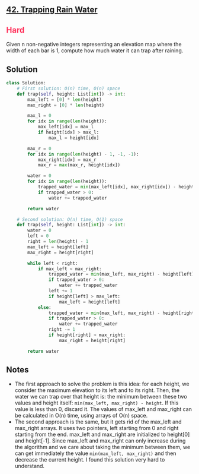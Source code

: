 ## [42. Trapping Rain Water](https://leetcode.com/problems/trapping-rain-water/)

<h2 style="color:#ff375f">Hard</h2>

Given n non-negative integers representing an elevation map where the width of each bar is 1, compute how much water it can trap after raining.

## Solution
```python
class Solution:
    # First solution: O(n) time, O(n) space
    def trap(self, height: List[int]) -> int:
        max_left = [0] * len(height)
        max_right = [0] * len(height)

        max_l = 0
        for idx in range(len(height)):
            max_left[idx] = max_l
            if height[idx] > max_l:
                max_l = height[idx]

        max_r = 0
        for idx in range(len(height) - 1, -1, -1):
            max_right[idx] = max_r
            max_r = max(max_r, height[idx])

        water = 0
        for idx in range(len(height)):
            trapped_water = min(max_left[idx], max_right[idx]) - height[idx]
            if trapped_water > 0:
                water += trapped_water

        return water

    # Second solution: O(n) time, O(1) space
    def trap(self, height: List[int]) -> int:
        water = 0
        left = 0
        right = len(height) - 1
        max_left = height[left]
        max_right = height[right]

        while left < right:
            if max_left < max_right:
                trapped_water = min(max_left, max_right) - height[left]
                if trapped_water > 0:
                    water += trapped_water
                left += 1
                if height[left] > max_left:
                    max_left = height[left]
            else:
                trapped_water = min(max_left, max_right) - height[right]
                if trapped_water > 0:
                    water += trapped_water
                right -= 1
                if height[right] > max_right:
                    max_right = height[right]

        return water
```

## Notes
- The first approach to solve the problem is this idea: for each height, we consider the maximum elevation to its left and to its right. Then, the water we can trap over that height is: the minimum between these two values and height itself: `min(max_left, max_right) - height`. If this value is less than 0, discard it.
The values of max_left and max_right can be calculated in O(n) time, using arrays of O(n) space.
- The second approach is the same, but it gets rid of the max_left and max_right arrays. It uses two pointers, left starting from 0 and right starting from the end. max_left and max_right are initialized to height[0] and height[-1]. Since max_left and max_right can only increase during the algorithm and we care about taking the minimum between them, we can get immediately the value `min(max_left, max_right)` and then decrease the current height. I found this solution very hard to understand.
